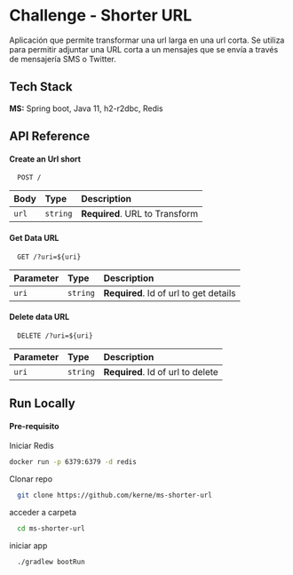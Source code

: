 
# Challenge - Shorter URL

Aplicación que permite transformar una url larga en una url corta. Se utiliza para permitir adjuntar una URL corta a un  mensajes que se envía a través de mensajería SMS o Twitter.

## Tech Stack

**MS:** Spring boot, Java 11, h2-r2dbc, Redis

## API Reference

#### Create an Url short

```http
  POST /
```

| Body | Type     | Description                |
| :-------- | :------- | :------------------------- |
| `url` | `string` | **Required**. URL to Transform |

#### Get Data URL

```http
  GET /?uri=${uri}
```

| Parameter | Type     | Description                       |
| :-------- | :------- | :-------------------------------- |
| `uri`      | `string` | **Required**. Id of url to get details |

#### Delete data URL

```http
  DELETE /?uri=${uri}
```

| Parameter | Type     | Description                       |
| :-------- | :------- | :-------------------------------- |
| `uri`      | `string` | **Required**. Id of url to delete |


## Run Locally

#### Pre-requisito

Iniciar Redis
```bash
docker run -p 6379:6379 -d redis
```

Clonar repo

```bash
  git clone https://github.com/kerne/ms-shorter-url
```

acceder a carpeta

```bash
  cd ms-shorter-url
```
iniciar app

```bash
  ./gradlew bootRun
```

